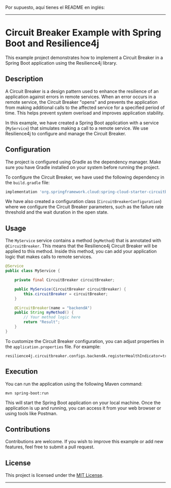 Por supuesto, aquí tienes el README en inglés:

---

# Circuit Breaker Example with Spring Boot and Resilience4j

This example project demonstrates how to implement a Circuit Breaker in a Spring Boot application using the Resilience4j library.

## Description

A Circuit Breaker is a design pattern used to enhance the resilience of an application against errors in remote services. When an error occurs in a remote service, the Circuit Breaker "opens" and prevents the application from making additional calls to the affected service for a specified period of time. This helps prevent system overload and improves application stability.

In this example, we have created a Spring Boot application with a service (`MyService`) that simulates making a call to a remote service. We use Resilience4j to configure and manage the Circuit Breaker.

## Configuration

The project is configured using Gradle as the dependency manager. Make sure you have Gradle installed on your system before running the project.

To configure the Circuit Breaker, we have used the following dependency in the `build.gradle` file:

```build.gradle
implementation 'org.springframework.cloud:spring-cloud-starter-circuitbreaker-resilience4j'
```

We have also created a configuration class (`CircuitBreakerConfiguration`) where we configure the Circuit Breaker parameters, such as the failure rate threshold and the wait duration in the open state.

## Usage

The `MyService` service contains a method (`myMethod`) that is annotated with `@CircuitBreaker`. This means that the Resilience4j Circuit Breaker will be applied to this method. Inside this method, you can add your application logic that makes calls to remote services.

```java
@Service
public class MyService {

    private final CircuitBreaker circuitBreaker;

    public MyService(CircuitBreaker circuitBreaker) {
        this.circuitBreaker = circuitBreaker;
    }

    @CircuitBreaker(name = "backendA")
    public String myMethod() {
        // Your method logic here
        return "Result";
    }
}
```

To customize the Circuit Breaker configuration, you can adjust properties in the `application.properties` file. For example:

```properties
resilience4j.circuitbreaker.configs.backendA.registerHealthIndicator=true
```

## Execution

You can run the application using the following Maven command:

```
mvn spring-boot:run
```

This will start the Spring Boot application on your local machine. Once the application is up and running, you can access it from your web browser or using tools like Postman.

## Contributions

Contributions are welcome. If you wish to improve this example or add new features, feel free to submit a pull request.

## License

This project is licensed under the [MIT License](LICENSE).

---
